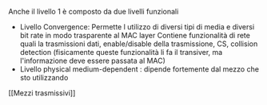 Anche il livello 1 è composto da due livelli funzionali
- Livello Convergence: 
	Permette l utilizzo di diversi tipi di media e diversi bit rate in modo trasparente al MAC layer
	Contiene funzionalità di rete quali la trasmissioni dati, enable/disable della trasmissione, CS, collision detection (fisicamente queste funzionalità li fa il transiver, ma l'informazione deve essere passata al MAC)
- Livello physical medium-dependent : dipende fortemente dal mezzo che sto utilizzando

[[Mezzi trasmissivi]]